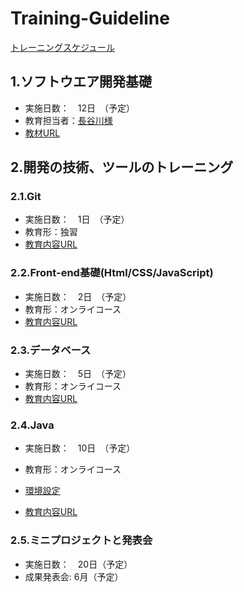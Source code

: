 # Training-Guideline 
[トレーニングスケジュール](https://docs.google.com/spreadsheets/d/1jcEO6l40S_ZV6tkEQGnELWa9L9EZurNzSxmfqvxssy8/edit?usp=sharing)

## 1.ソフトウエア開発基礎
- 実施日数：　12日　（予定）
- 教育担当者：[長谷川様](https://github.com/voiceJapan/TrainningGuide/blob/master/SoftwareDevelopment/hasegawa_CV.pdf)
- [教材URL](https://github.com/voiceJapan/TrainningGuide/blob/master/SoftwareDevelopment/SoftwareDevelopment.md)

## 2.開発の技術、ツールのトレーニング
### 2.1.Git 
- 実施日数：　1日　（予定）
- 教育形：独習
- [教育内容URL](https://github.com/voiceJapan/TrainningGuide/blob/master/Git/git_tutorial.md)

### 2.2.Front-end基礎(Html/CSS/JavaScript)
- 実施日数：　2日　（予定）
- 教育形：オンライコース
- [教育内容URL](https://github.com/voiceJapan/TrainningGuide/blob/master/FrontEnd/Html.md)

### 2.3.データベース
- 実施日数：　5日　（予定）
- 教育形：オンライコース
- [教育内容URL](https://github.com/voiceJapan/TrainningGuide/blob/master/DB/DB.md)

### 2.4.Java
- 実施日数：　10日　（予定）
- 教育形：オンライコース
- [環境設定](https://github.com/voiceJapan/TrainningGuide/blob/master/JavaCore/javaSetup.md)

- [教育内容URL](https://github.com/voiceJapan/TrainningGuide/blob/master/JavaCore/javacore_tutorial.md)

### 2.5.ミニプロジェクトと発表会
- 実施日数：　20日（予定）
- 成果発表会: 6月（予定）